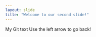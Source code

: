 ```yaml
---
layout: slide
title: "Welcome to our second slide!"
---
```

My Git text
Use the left arrow to go back!

